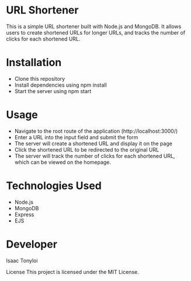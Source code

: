 # URL Shortener
This is a simple URL shortener built with Node.js and MongoDB. It allows users to create shortened URLs for longer URLs, and tracks the number of clicks for each shortened URL.

# Installation
- Clone this repository
- Install dependencies using npm install
- Start the server using npm start
# Usage
- Navigate to the root route of the application (http://localhost:3000/)
- Enter a URL into the input field and submit the form   
- The server will create a shortened URL and display it on the page
- Click the shortened URL to be redirected to the original URL  
- The server will track the number of clicks for each shortened URL, which can be viewed on the homepage.
# Technologies Used
- Node.js
- MongoDB
- Express  
- EJS
# Developer
Isaac Tonyloi

License
This project is licensed under the MIT License.





